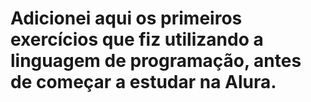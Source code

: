 # Adicionei aqui os primeiros exercícios que fiz utilizando a linguagem de programação, antes de começar a estudar na Alura.
